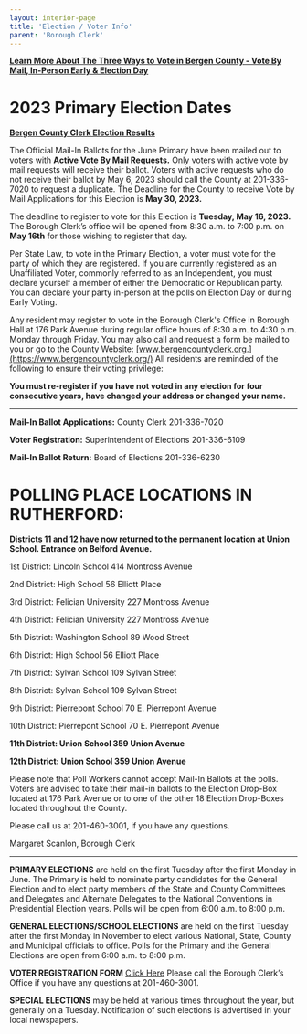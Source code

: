 ```yaml
---
layout: interior-page
title: 'Election / Voter Info'
parent: 'Borough Clerk'
---
```


[**Learn More About The Three Ways to Vote in Bergen County - Vote By Mail, In-Person Early & Election Day**](https://nj.gov/state/elections/vote-how-to.shtml)

# 2023 Primary Election Dates

[**Bergen County Clerk Election Results**](https://www.bergencountyclerk.org/Election/)

The Official Mail-In Ballots for the June Primary have been mailed out to voters with **Active Vote By Mail Requests.** Only voters with active vote by mail requests will receive their ballot. Voters with active requests who do not receive their ballot by May 6, 2023 should call the County at 201-336-7020 to request a duplicate. The Deadline for the County to receive Vote by Mail Applications for this Election is **May 30, 2023.**

The deadline to register to vote for this Election is **Tuesday, May 16, 2023.** The Borough Clerk’s office will be opened from 8:30 a.m. to 7:00 p.m. on **May 16th** for those wishing to register that day.

Per State Law, to vote in the Primary Election, a voter must vote for the party of which they are registered. If you are currently registered as an Unaffiliated Voter, commonly referred to as an Independent, you must declare yourself a member of either the Democratic or Republican party. You can declare your party in-person at the polls on Election Day or during Early Voting.

Any resident may register to vote in the Borough Clerk's Office in Borough Hall at 176 Park Avenue during regular office hours of 8:30 a.m. to 4:30 p.m. Monday through Friday. You may also call and request a form be mailed to you or go to the County Website: [www.bergencountyclerk.org.](https://www.bergencountyclerk.org/) All residents are reminded of the following to ensure their voting privilege: 

**You must re-register if you have not voted in any election for four consecutive years, have changed your address or changed your name.**

---

**Mail-In Ballot Applications:** County Clerk 201-336-7020

**Voter Registration:** Superintendent of Elections 201-336-6109

**Mail-In Ballot Return:** Board of Elections 201-336-6230


# POLLING PLACE LOCATIONS IN RUTHERFORD:

**Districts 11 and 12 have now returned to the permanent location at Union School. Entrance on Belford Avenue.**


1st District:	Lincoln School		414 Montross Avenue
		
2nd District:	High School		56 Elliott Place

3rd District:   Felician University 	227 Montross Avenue

4th District:	Felician University 	227 Montross Avenue

5th District:	Washington School	89 Wood Street

6th District:	High School		56 Elliott Place

7th District:	Sylvan School		109 Sylvan Street

8th District:	Sylvan School		109 Sylvan Street

9th District:	Pierrepont School	70 E. Pierrepont Avenue

10th District:	Pierrepont School	70 E. Pierrepont Avenue

**11th District:  Union School  		359 Union Avenue**

**12th District:  Union School  		359 Union Avenue**

Please note that Poll Workers cannot accept Mail-In Ballots at the polls.  Voters are advised to take their mail-in ballots to the Election Drop-Box located at 176 Park Avenue or to one of the other 18 Election Drop-Boxes located throughout the County.


Please call us at 201-460-3001, if you have any questions.

Margaret Scanlon, Borough Clerk



---------

**PRIMARY ELECTIONS** are held on the first Tuesday after the first Monday in June. The Primary is held to nominate party candidates for the General Election and to elect party members of the State and County Committees and Delegates and Alternate Delegates to the National Conventions in Presidential Election years. Polls will be open from 6:00 a.m. to 8:00 p.m.

**GENERAL ELECTIONS/SCHOOL ELECTIONS** are held on the first Tuesday after the first Monday in November to elect various National, State, County and Municipal officials to office. Polls for the Primary and the General Elections are open from 6:00 a.m. to 8:00 p.m.

**VOTER REGISTRATION FORM** [Click Here](https://www.state.nj.us/state/elections/voter-registration.shtml)
Please call the Borough Clerk’s Office if you have any questions at 201-460-3001.

**SPECIAL ELECTIONS** may be held at various times throughout the year, but generally on a Tuesday. Notification of such elections is advertised in your local newspapers.


